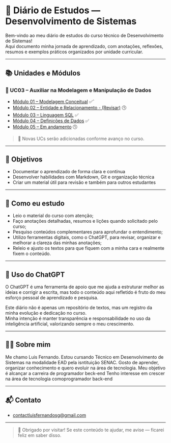 # 📘 Diário de Estudos — Desenvolvimento de Sistemas

Bem-vindo ao meu diário de estudos do curso técnico de Desenvolvimento de Sistemas!  
Aqui documento minha jornada de aprendizado, com anotações, reflexões, resumos e exemplos práticos organizados por unidade curricular.

---

## 📚 Unidades e Módulos

### 📁 UC03 – Auxiliar na Modelagem e Manipulação de Dados
- [Módulo 01 – Modelagem Conceitual](./UC03.../Modulo01/diario_01.md) ✅`
- [Módulo 02 – Entidade e Relacionamento - (Revisar)](#) 🕓
- [Módulo 03 – Linguagem SQL](./UC03.../Modulo03/diario_03.md) ✅
- [Módulo 04 – Definições de Dados](./UC03.../Modulo04/diario_04.md) ✅
- [Módulo 05 – Em andamento](#) 🕓

> 📌 Novas UCs serão adicionadas conforme avanço no curso.

---

## 🎯 Objetivos

- Documentar o aprendizado de forma clara e contínua  
- Desenvolver habilidades com Markdown, Git e organização técnica  
- Criar um material útil para revisão e também para outros estudantes

---

## 🧠 Como eu estudo

- Leio o material do curso com atenção;
- Faço anotações detalhadas, resumos e lições quando solicitado pelo curso;
- Pesquiso conteúdos complementares para aprofundar o entendimento;
- Utilizo ferramentas digitais, como o ChatGPT, para revisar, organizar e melhorar a clareza das minhas anotações;
- Releio e ajusto os textos para que fiquem com a minha cara e realmente fixem o conteúdo.

---

## 🤖 Uso do ChatGPT

O ChatGPT é uma ferramenta de apoio que me ajuda a estruturar melhor as ideias e corrigir a escrita, mas todo o conteúdo aqui refletido é fruto do meu esforço pessoal de aprendizado e pesquisa.

Este diário não é apenas um repositório de textos, mas um registro da minha evolução e dedicação no curso.  
Minha intenção é manter transparência e responsabilidade no uso da inteligência artificial, valorizando sempre o meu crescimento.

---

## 👨‍💻 Sobre mim
Me chamo Luis Fernando. Estou cursando Técnico em Desenvolvimento de Sistemas na modalidade EAD pela isntituição SENAC. Gosto de aprender, organizar conhecimento e quero evoluir na área de tecnologia.
Meu objetivo é alcançar a carreira de programador beck-end
Tenho interesse em crescer na área de tecnologia comoprogramador back-end

---

## 📬 Contato

- contactluisfernandosg@gmail.com

---

> 🚀 Obrigado por visitar! Se este conteúdo te ajudar, me avise — ficarei feliz em saber disso.

